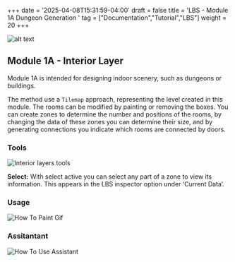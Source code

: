 +++
date = '2025-04-08T15:31:59-04:00'
draft = false
title = 'LBS - Module 1A Dungeon Generation '
tag = ["Documentation","Tutorial","LBS"]
weight = 20
+++

![alt text](/images/lbs/lbs_2025.png)

## Module 1A - Interior Layer

Module 1A is intended for designing indoor scenery, such as dungeons or buildings.

The method use a `Tilemap` approach, representing the level created in this module. The rooms can be modified by painting or removing the boxes. You can create zones to determine the number and positions of the rooms, by changing the data of these zones you can determine their size, and by generating connections you indicate which rooms are connected by doors.

### Tools

![Interior layers tools](/images/lbs/step_1A_Info_01.png)


**Select:** With select active you can select any part of a zone to view its information. This appears in the LBS inspector option under ‘Current Data’.

### Usage

![How To Paint Gif](/images/lbs/select_and_paint_01.gif)

### Assitantant

![How To Use Assistant](/images/lbs/assitant_example_1a.gif)